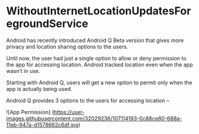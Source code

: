 # WithoutInternetLocationUpdatesForegroundService

Android has recently introduced Android Q Beta version that gives more privacy and location sharing options to the users.

Until now, the user had just a single option to allow or deny permission to the app for accessing location. Android tracked location even when the app wasn’t in use.

Starting with Android Q, users will get a new option to permit only when the app is actually being used.

Android Q provides 3 options to the users for accessing location –

![App Permission]
(https://user-images.githubusercontent.com/32029236/107114193-0c88ce80-688a-11eb-947a-d1578662c6df.jpg)


